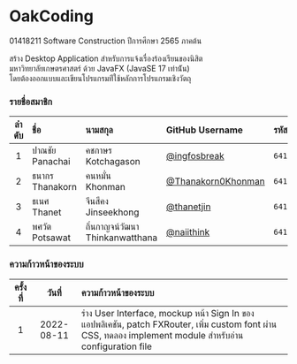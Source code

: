 # OakCoding

01418211 Software Construction ปีการศึกษา 2565 ภาคต้น

สร้าง Desktop Application สําหรับการแจ้งเรื่องร้องเรียนของนิสิต  
มหาวิทยาลัยเกษตรศาสตร์ ด้วย JavaFX (JavaSE 17 เท่าน้ัน)  
โดยต้องออกแบบและเขียนโปรแกรมท่ีใช้หลักการโปรแกรมเชิงวัตถุ

### รายชื่อสมาชิก

| ลําดับ | ชื่อ                     | นามสกุล                               | GitHub Username                                               | รหัสนิสิต       | KU E-mail Address |
| :--: | :--------------------- | :----------------------------------- | :------------------------------------------------             | :---------   | :---------------- |
| 1    | ปาณชัย<br />Panachai    | คชกาษร<br />Kotchagason              | [@ingfosbreak](https://github.com/ingfosbreak)                | `6410450176` | panachai.ko@ku.th |
| 2    | ธนากร<br />Thanakorn   | คนหมั่น<br />Khonman                   | [@Thanakorn0Khonman](https://github.com/Thanakorn0Khonman)    | `6410451041` | thanakorn.khon@ku.th |
| 3    | ธเนศ<br />Thanet       | จีนสีคง<br />Jinseekhong               | [@thanetjin](https://github.com/thanetjin)                    | `6410451067` | thanet.jin@ku.th  |
| 4    | พศวัต<br />Potsawat     | ถิ่นกาญจน์วัฒนา<br />Thinkanwatthana     | [@naiithink](https://github.com/naiithink)                    | `6410451199` | potsawat.t@ku.th  |

### ความก้าวหน้าของระบบ

| ครั้งที่ | วันที่        | ความก้าวหน้าของระบบ |
| :--: | :--------: | :---------------- |
| 1    | 2022-08-11 | ร่าง User Interface, mockup หน้า Sign In ของแอปพลิเคชัน, patch FXRouter, เพิ่ม custom font ผ่าน CSS, ทดลอง implement module สำหรับอ่าน configuration file |
